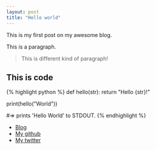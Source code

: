```yaml
---
layout: post
title: "Hello world"
---
```


This is my first post on my awesome blog. 

<p class="message">
    This is a paragraph.
</p>

> This is different kind of paragraph!


## This is code

{% highlight python %}
def hello(str):
    return "Hello {str}!"

print(hello("World"))

#=> prints 'Hello World' to STDOUT.
{% endhighlight %}

- [Blog](mf1024.github.io)
- [My github](https://github.com/mf1024)
- [My twitter](https://twitter.com/martins_frolovs)
